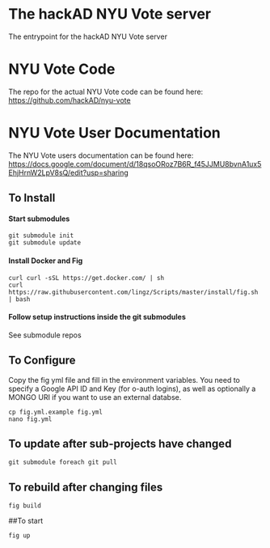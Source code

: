 The hackAD NYU Vote server
==========================

The entrypoint for the hackAD NYU Vote server

NYU Vote Code
=============

The repo for the actual NYU Vote code can be found here:
https://github.com/hackAD/nyu-vote

NYU Vote User Documentation
===========================

The NYU Vote users documentation can be found here:
https://docs.google.com/document/d/18qsoORoz7B6R_f45JJMU8bvnA1ux5EhjHrnW2LpV8sQ/edit?usp=sharing

## To Install

#### Start submodules

```
git submodule init
git submodule update
```

#### Install Docker and Fig

```
curl curl -sSL https://get.docker.com/ | sh
curl https://raw.githubusercontent.com/lingz/Scripts/master/install/fig.sh | bash
```

#### Follow setup instructions inside the git submodules

See submodule repos

## To Configure

Copy the fig yml file and fill in the environment variables.
You need to specify a Google API ID and Key (for o-auth logins), as well as optionally
a MONGO URI if you want to use an external databse.

```
cp fig.yml.example fig.yml
nano fig.yml
```

## To update after sub-projects have changed

```
git submodule foreach git pull
```

## To rebuild after changing files

```
fig build
```

##To start

```
fig up
```
